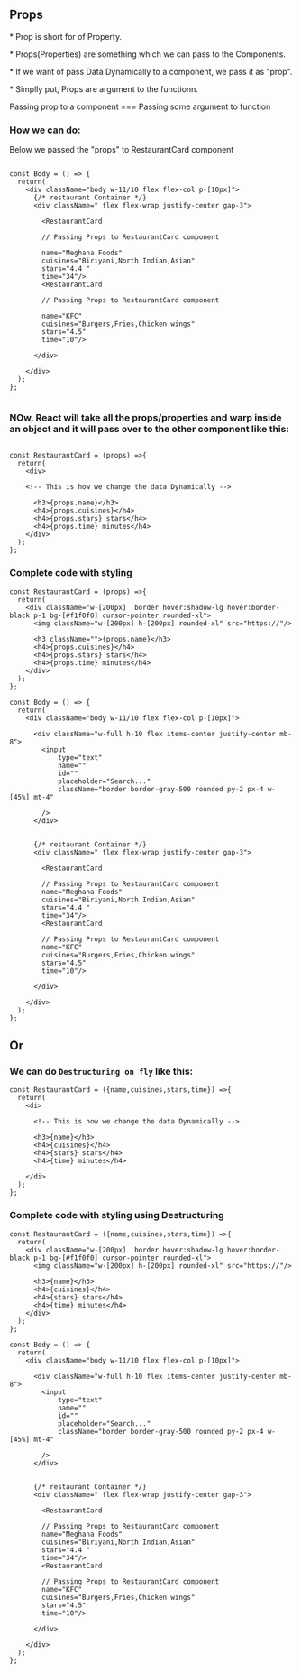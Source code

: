 ## Props 
<p>* Prop is short for of Property.</p>
<p>* Props(Properties) are something which we can pass to the Components.</p>
<p>* If we want of pass Data Dynamically to a component, we pass it as "prop".</p>
<p>* Simplly put, Props are argument to the functionn.</p>
<p>Passing prop to a component === Passing some argument to function</p>

<h3>How we can do:</h3>
<p>Below we passed the "props" to RestaurantCard component</p>

```

const Body = () => {
  return(
    <div className="body w-11/10 flex flex-col p-[10px]">
      {/* restaurant Container */}
      <div className=" flex flex-wrap justify-center gap-3">

        <RestaurantCard 

        // Passing Props to RestaurantCard component

        name="Meghana Foods" 
        cuisines="Biriyani,North Indian,Asian" 
        stars="4.4 " 
        time="34"/>
        <RestaurantCard  

        // Passing Props to RestaurantCard component

        name="KFC" 
        cuisines="Burgers,Fries,Chicken wings" 
        stars="4.5" 
        time="10"/>
        
      </div>

    </div>
  );
};


```

<h3>NOw, React will take all the props/properties and warp inside an object and it will pass over to the other component like this:</h3>

```

const RestaurantCard = (props) =>{
  return(
    <div>

    <!-- This is how we change the data Dynamically -->

      <h3>{props.name}</h3>
      <h4>{props.cuisines}</h4>
      <h4>{props.stars} stars</h4>
      <h4>{props.time} minutes</h4>
    </div>
  );
};

```

<h3>Complete code with styling</h3>

```
const RestaurantCard = (props) =>{
  return(
    <div className="w-[200px]  border hover:shadow-lg hover:border-black p-1 bg-[#f1f0f0] cursor-pointer rounded-xl">
      <img className="w-[200px] h-[200px] rounded-xl" src="https://"/>
      
      <h3 className="">{props.name}</h3>
      <h4>{props.cuisines}</h4>
      <h4>{props.stars} stars</h4>
      <h4>{props.time} minutes</h4>
    </div>
  );
};

const Body = () => {
  return(
    <div className="body w-11/10 flex flex-col p-[10px]">

      <div className="w-full h-10 flex items-center justify-center mb-8">
        <input
            type="text" 
            name="" 
            id="" 
            placeholder="Search..." 
            className="border border-gray-500 rounded py-2 px-4 w-[45%] mt-4"
            
        />
      </div>


      {/* restaurant Container */}
      <div className=" flex flex-wrap justify-center gap-3">

        <RestaurantCard 

        // Passing Props to RestaurantCard component
        name="Meghana Foods" 
        cuisines="Biriyani,North Indian,Asian" 
        stars="4.4 " 
        time="34"/>
        <RestaurantCard  

        // Passing Props to RestaurantCard component
        name="KFC" 
        cuisines="Burgers,Fries,Chicken wings" 
        stars="4.5" 
        time="10"/>
        
      </div>

    </div>
  );
};

```
<h2>Or</h2><h3>We can do <code>Destructuring on fly</code> like this:</h3>

```
const RestaurantCard = ({name,cuisines,stars,time}) =>{
  return(
    <di>

      <!-- This is how we change the data Dynamically -->

      <h3>{name}</h3>
      <h4>{cuisines}</h4>
      <h4>{stars} stars</h4>
      <h4>{time} minutes</h4>

    </di>
  );
};

```

<h3>Complete code with styling using Destructuring</h3>

```
const RestaurantCard = ({name,cuisines,stars,time}) =>{
  return(
    <div className="w-[200px]  border hover:shadow-lg hover:border-black p-1 bg-[#f1f0f0] cursor-pointer rounded-xl">
      <img className="w-[200px] h-[200px] rounded-xl" src="https://"/>
      
      <h3>{name}</h3>
      <h4>{cuisines}</h4>
      <h4>{stars} stars</h4>
      <h4>{time} minutes</h4>
    </div>
  );
};

const Body = () => {
  return(
    <div className="body w-11/10 flex flex-col p-[10px]">

      <div className="w-full h-10 flex items-center justify-center mb-8">
        <input
            type="text" 
            name="" 
            id="" 
            placeholder="Search..." 
            className="border border-gray-500 rounded py-2 px-4 w-[45%] mt-4"
            
        />
      </div>


      {/* restaurant Container */}
      <div className=" flex flex-wrap justify-center gap-3">

        <RestaurantCard 

        // Passing Props to RestaurantCard component
        name="Meghana Foods" 
        cuisines="Biriyani,North Indian,Asian" 
        stars="4.4 " 
        time="34"/>
        <RestaurantCard  

        // Passing Props to RestaurantCard component
        name="KFC" 
        cuisines="Burgers,Fries,Chicken wings" 
        stars="4.5" 
        time="10"/>
        
      </div>

    </div>
  );
};

```

<p></p>

